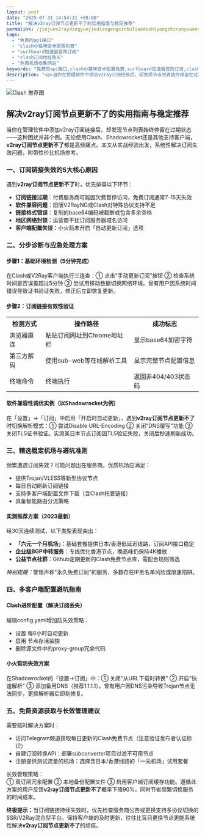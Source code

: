 ```yaml
---
layout: post
date: "2025-07-31 14:54:31 +08:00"
title: "解决v2ray订阅节点更新不了的实用指南与稳定推荐"
permalink: /jiejuev2raydingyuejiediangengxinbuliaodeshiyongzhinanyuwendingtuijian/
tags:
  - "免费的api接口"
  - "clash小猫咪安卓配置免费"
  - "surfboard加速器官网订阅"
  - "clash订阅地址购买"
  - "免费机场收集网站"
keywords: "免费的api接口,clash小猫咪安卓配置免费,surfboard加速器官网订阅,clash订阅地址购买,免费机场收集网站"
description: "<p>当你在管理软件中添加v2ray订阅链接后，却发现节点列表始终停留在过期状态——这种困扰并非个例。无论使用Clash、Shadowrocket还是其他支持客户端，<strong>v2ray订阅节点更新不了</strong>都是高频痛点。本文从实战经验出发，系统性解决订阅失效问题，附带性价比机场参考。</p>"
---
```


![Clash 推荐图](https://clashjd.github.io/assets/img/clash订阅节点购买.png)

## 解决v2ray订阅节点更新不了的实用指南与稳定推荐

<p>当你在管理软件中添加v2ray订阅链接后，却发现节点列表始终停留在过期状态——这种困扰并非个例。无论使用Clash、Shadowrocket还是其他支持客户端，<strong>v2ray订阅节点更新不了</strong>都是高频痛点。本文从实战经验出发，系统性解决订阅失效问题，附带性价比机场参考。</p>
<h3>一、订阅链接失效的5大核心原因</h3>
<p>遇到<strong>v2ray订阅节点更新不了</strong>时，优先排查以下环节：</p>
<ul>
<li><strong>订阅链接过期</strong>：付费服务商可能因欠费暂停访问，免费订阅通常7-15天失效</li>
<li><strong>软件兼容问题</strong>：旧版V2RayNG或Clash对特殊协议支持不足</li>
<li><strong>链接格式错误</strong>：复制的base64编码被截断或包含多余空格</li>
<li><strong>地区网络封锁</strong>：运营商干扰订阅服务器域名访问</li>
<li><strong>客户端配置失误</strong>：小火箭未开启「自动更新订阅」选项</li>
</ul>
<h3>二、分步诊断与应急处理方案</h3>
<h4>步骤1：基础环境检测（5分钟完成）</h4>
<p>在Clash或V2Ray客户端执行三连查：① 点击"手动更新订阅"按钮 ② 检查系统时间是否误差超过5分钟 ③ 尝试用移动数据切换网络环境。曾有用户因系统时间错误导致证书验证失败，修正后立即恢复更新。</p>
<h4>步骤2：订阅链接有效性验证</h4>
<table>
<tr>
<th>检测方式</th>
<th>操作路径</th>
<th>成功标志</th>
</tr>
<tr>
<td>浏览器直连</td>
<td>粘贴订阅网址到Chrome地址栏</td>
<td>显示base64加密字符</td>
</tr>
<tr>
<td>第三方解码</td>
<td>使用sub-web等在线解析工具</td>
<td>显示完整节点配置信息</td>
</tr>
<tr>
<td>终端命令</td>
<td>终端执行 </td>
<td>返回非404/403状态码</td>
</tr>
</table>
<h4>软件兼容性调优实例（以Shadowrocket为例）</h4>
<p>在「设置」→「订阅」中启用「开启时自动更新」，遇到<strong>v2ray订阅节点更新不了</strong>时切换解析模式：① 尝试Disable URL-Encoding ② 关闭"DNS覆写"功能 ③ 关闭TLS证书验证。实测某日本节点订阅因TLS验证失败，关闭后秒速刷新成功。</p>
<h3>三、精选稳定机场与避坑准则</h3>
<p>频繁遭遇订阅失效？可能问题出在服务商。优质机场应满足：</p>
<ul>
<li>提供Trojan/VLESS等新型协议节点</li>
<li>每日自动刷新订阅链接</li>
<li>支持多客户端配置文件下载（含Clash托管链接）</li>
<li>具备智能路由分流策略</li>
</ul>
<h4>实测推荐方案（2023最新）</h4>
<p>经30天连续测试，以下类型表现突出：</p>
<ul>
<li><strong>「六元一个月机场」</strong>：基础套餐提供日本/香港低延迟线路，订阅API接口稳定</li>
<li><strong>企业级BGP中转服务</strong>：专线优化香港节点，晚高峰仍保持4K播放</li>
<li><strong>公益节点社群</strong>：Github定期更新的Clash免费节点库，需配合规则筛选</li>
</ul>
<p><em>特别提醒：</em>警惕声称"永久免费订阅"的服务，多数存在IP黑名单风险或限速陷阱。</p>
<h3>四、多客户端配置避坑指南</h3>
<h4>Clash进阶配置（解决订阅丢失）</h4>
<p>编辑config.yaml增加防失效策略：</p>
<ul>
<li>设置  每6小时自动更新</li>
<li>启用  节点存活监控</li>
<li>删除源文件中的proxy-group冗余代码</li>
</ul>
<h4>小火箭防失效方案</h4>
<p>在Shadowrocket的「设置→订阅」中：① 关闭"从URL下载时转换" ② 开启"快速解析" ③ 添加备用DNS（推荐1.1.1.1）。曾有用户因DNS污染导致Trojan节点无法同步，更换解析器后即刻修复。</p>
<h3>五、免费资源获取与长效管理建议</h3>
<p>需要临时解决方案时：</p>
<ul>
<li>访问Telegram频道获取每日更新的Clash免费节点（注意验证发布者认证标识）</li>
<li>自建订阅转换API：部署subconverter项目过滤不可用节点</li>
<li>注册提供测试流量的机场：选择含日本/香港线路的「一元机场」试用套餐</li>
</ul>
<p>长效管理策略：<br>
① 双订阅冗余配置 ② 本地备份配置文件 ③ 启用客户端订阅缓存功能。遵循此方案的用户反馈<strong>v2ray订阅节点更新不了</strong>概率下降90%，同时节省频繁切换服务的时间成本。</p>
<p><strong>终极提示：</strong>当订阅链接持续失效时，优先检查服务商公告或更换支持多协议切换的SSR/V2Ray混合型平台。保持客户端的及时更新，往往比盲目更换节点更能系统性解决<strong>v2ray订阅节点更新不了</strong>的顽疾。</p>
